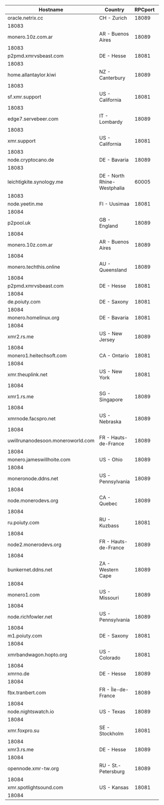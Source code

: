 Hostname | Country | RPCport | P2Pport
--- | --- | --- | ---
oracle.netrix.cc | CH - Zurich | 18089
 | 18083
monero.10z.com.ar | AR - Buenos Aires | 18089
 | 18083
p2pmd.xmrvsbeast.com | DE - Hesse | 18081
 | 18083
home.allantaylor.kiwi | NZ - Canterbury | 18089
 | 18083
sf.xmr.support | US - California | 18081
 | 18083
edge7.servebeer.com | IT - Lombardy | 18089
 | 18083
xmr.support | US - California | 18081
 | 18083
node.cryptocano.de | DE - Bavaria | 18089
 | 18083
leichtigkite.synology.me | DE - North Rhine-Westphalia | 60005
 | 18083
node.yeetin.me | FI - Uusimaa | 18081
 | 18084
p2pool.uk | GB - England | 18089
 | 18084
monero.10z.com.ar | AR - Buenos Aires | 18089
 | 18084
monero.techthis.online | AU - Queensland | 18089
 | 18084
p2pmd.xmrvsbeast.com | DE - Hesse | 18081
 | 18084
de.poiuty.com | DE - Saxony | 18081
 | 18084
monero.homelinux.org | DE - Bavaria | 18081
 | 18084
xmr2.rs.me | US - New Jersey | 18089
 | 18084
monero1.heitechsoft.com | CA - Ontario | 18081
 | 18084
xmr.theuplink.net | US - New York | 18081
 | 18084
xmr1.rs.me | SG - Singapore | 18089
 | 18084
xmrnode.facspro.net | US - Nebraska | 18089
 | 18084
uwillrunanodesoon.moneroworld.com | FR - Hauts-de-France | 18089
 | 18084
monero.jameswillhoite.com | US - Ohio | 18089
 | 18084
moneronode.ddns.net | US - Pennsylvania | 18089
 | 18084
node.monerodevs.org | CA - Quebec | 18089
 | 18084
ru.poiuty.com | RU - Kuzbass | 18081
 | 18084
node2.monerodevs.org | FR - Hauts-de-France | 18089
 | 18084
bunkernet.ddns.net | ZA - Western Cape | 18089
 | 18084
monero1.com | US - Missouri | 18089
 | 18084
node.richfowler.net | US - Pennsylvania | 18089
 | 18084
m1.poiuty.com | DE - Saxony | 18081
 | 18084
xmrbandwagon.hopto.org | US - Colorado | 18081
 | 18084
xmrno.de | DE - Hesse | 18089
 | 18084
fbx.tranbert.com | FR - Île-de-France | 18089
 | 18084
node.nightswatch.io | US - Texas | 18089
 | 18084
xmr.foxpro.su | SE - Stockholm | 18081
 | 18084
xmr3.rs.me | DE - Hesse | 18089
 | 18084
opennode.xmr-tw.org | RU - St.-Petersburg | 18089
 | 18084
xmr.spotlightsound.com | US - Kansas | 18081
 | 18084
